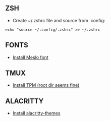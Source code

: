 ## ZSH

- Create ~/.zshrc file and source from .config:

```
echo "source ~/.config/.zshrc" >> ~/.zshrc
```

## FONTS

- [Install Meslo font](https://github.com/romkatv/powerlevel10k#meslo-nerd-font-patched-for-powerlevel10k)

## TMUX

- [Install TPM (root dir seems fine)](https://github.com/tmux-plugins/tpm)

## ALACRITTY

- [Install alacritty-themes](https://github.com/alacritty/alacritty-theme)
